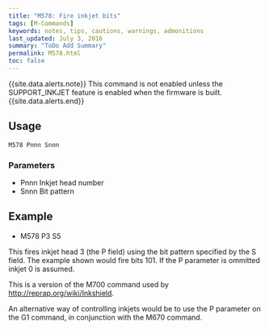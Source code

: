```yaml
---
title: "M578: Fire inkjet bits" 
tags: [M-Commands]
keywords: notes, tips, cautions, warnings, admonitions
last_updated: July 3, 2016
summary: "ToDo Add Summary"
permalink: M578.html
toc: false
---
```


{{site.data.alerts.note}}
This command is not enabled unless the SUPPORT_INKJET feature is enabled when the firmware is built.
{{site.data.alerts.end}}


## Usage ##
```
M578 Pnnn Snnn 
```

### Parameters ###

+ Pnnn Inkjet head number
+ Snnn Bit pattern

## Example ##

+ M578 P3 S5

This fires inkjet head 3 (the P field) using the bit pattern specified by the S field. The example shown would fire bits 101. If the P parameter is ommitted inkjet 0 is assumed.

This is a version of the M700 command used by http://reprap.org/wiki/Inkshield.

An alternative way of controlling inkjets would be to use the P parameter on the G1 command, in conjunction with the M670 command.
